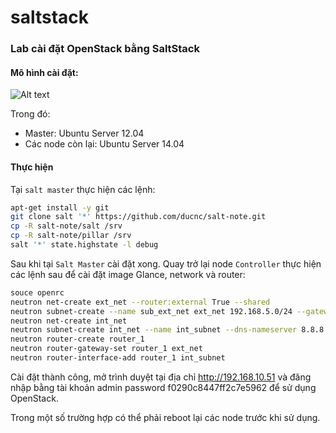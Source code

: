# saltstack

### Lab cài đặt OpenStack bằng SaltStack

#### Mô hình cài đặt:

![Alt text](http://i.imgur.com/f6fPdi1.png)

Trong đó:
- Master: Ubuntu Server 12.04
- Các node còn lại: Ubuntu Server 14.04

#### Thực hiện

Tại `salt master` thực hiện các lệnh:

```sh
apt-get install -y git
git clone salt '*' https://github.com/ducnc/salt-note.git
cp -R salt-note/salt /srv
cp -R salt-note/pillar /srv
salt '*' state.highstate -l debug
```

Sau khi tại `Salt Master` cài đặt xong. Quay trở lại node `Controller` thực hiện các lệnh sau để cài đặt image Glance, network và router:

```sh
souce openrc
neutron net-create ext_net --router:external True --shared 
neutron subnet-create --name sub_ext_net ext_net 192.168.5.0/24 --gateway 192.168.5.1 --allocation-pool start=192.168.5.200,end=192.168.5.250 --enable_dhcp=False --dns-nameservers list=true 8.8.8.8 8.8.4.4 210.245.0.11
neutron net-create int_net 
neutron subnet-create int_net --name int_subnet --dns-nameserver 8.8.8.8 172.16.10.0/24
neutron router-create router_1
neutron router-gateway-set router_1 ext_net
neutron router-interface-add router_1 int_subnet
```

Cài đặt thành công, mở trình duyệt tại địa chỉ http://192.168.10.51 và đăng nhập bằng tài khoản admin password f0290c8447ff2c7e5962 để sử dụng OpenStack.

Trong một số trường hợp có thể phải reboot lại các node trước khi sử dụng.
